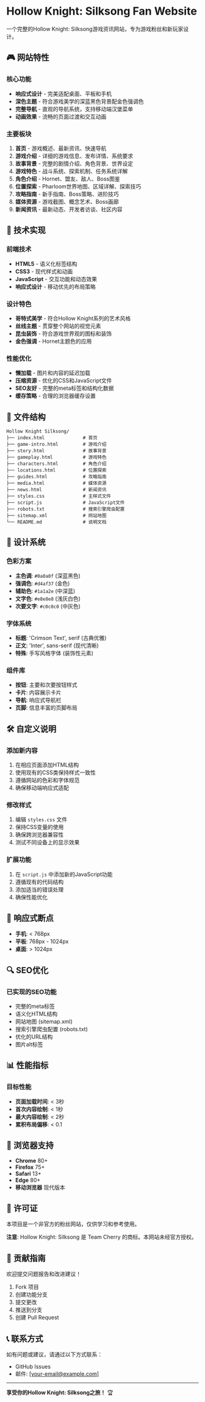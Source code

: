 # Hollow Knight: Silksong Fan Website

一个完整的Hollow Knight: Silksong游戏资讯网站，专为游戏粉丝和新玩家设计。

## 🎮 网站特性

### 核心功能
- **响应式设计** - 完美适配桌面、平板和手机
- **深色主题** - 符合游戏美学的深蓝黑色背景配金色强调色
- **完整导航** - 直观的导航系统，支持移动端汉堡菜单
- **动画效果** - 流畅的页面过渡和交互动画

### 主要板块
1. **首页** - 游戏概述、最新资讯、快速导航
2. **游戏介绍** - 详细的游戏信息、发布详情、系统要求
3. **故事背景** - 完整的剧情介绍、角色背景、世界设定
4. **游戏特色** - 战斗系统、探索机制、任务系统详解
5. **角色介绍** - Hornet、盟友、敌人、Boss图鉴
6. **位置探索** - Pharloom世界地图、区域详解、探索技巧
7. **攻略指南** - 新手指南、Boss策略、进阶技巧
8. **媒体资源** - 游戏截图、概念艺术、Boss画廊
9. **新闻资讯** - 最新动态、开发者访谈、社区内容

## 🚀 技术实现

### 前端技术
- **HTML5** - 语义化标签结构
- **CSS3** - 现代样式和动画
- **JavaScript** - 交互功能和动态效果
- **响应式设计** - 移动优先的布局策略

### 设计特色
- **哥特式美学** - 符合Hollow Knight系列的艺术风格
- **丝线主题** - 贯穿整个网站的视觉元素
- **昆虫装饰** - 符合游戏世界观的图标和装饰
- **金色强调** - Hornet主题色的应用

### 性能优化
- **懒加载** - 图片和内容的延迟加载
- **压缩资源** - 优化的CSS和JavaScript文件
- **SEO友好** - 完整的meta标签和结构化数据
- **缓存策略** - 合理的浏览器缓存设置

## 📁 文件结构

```
Hollow Knight Silksong/
├── index.html              # 首页
├── game-intro.html         # 游戏介绍
├── story.html              # 故事背景
├── gameplay.html           # 游戏特色
├── characters.html         # 角色介绍
├── locations.html          # 位置探索
├── guides.html             # 攻略指南
├── media.html              # 媒体资源
├── news.html               # 新闻资讯
├── styles.css              # 主样式文件
├── script.js               # JavaScript文件
├── robots.txt              # 搜索引擎爬虫配置
├── sitemap.xml             # 网站地图
└── README.md               # 说明文档
```

## 🎨 设计系统

### 色彩方案
- **主色调**: `#0a0a0f` (深蓝黑色)
- **强调色**: `#d4af37` (金色)
- **辅助色**: `#1a1a2e` (中深蓝)
- **文字色**: `#e8e8e8` (浅灰白色)
- **次要文字**: `#c0c0c0` (中灰色)

### 字体系统
- **标题**: 'Crimson Text', serif (古典优雅)
- **正文**: 'Inter', sans-serif (现代清晰)
- **特殊**: 手写风格字体 (装饰性元素)

### 组件库
- **按钮**: 主要和次要按钮样式
- **卡片**: 内容展示卡片
- **导航**: 响应式导航栏
- **页脚**: 信息丰富的页脚布局

## 🛠️ 自定义说明

### 添加新内容
1. 在相应页面添加HTML结构
2. 使用现有的CSS类保持样式一致性
3. 遵循网站的色彩和字体规范
4. 确保移动端响应式适配

### 修改样式
1. 编辑 `styles.css` 文件
2. 保持CSS变量的使用
3. 确保跨浏览器兼容性
4. 测试不同设备上的显示效果

### 扩展功能
1. 在 `script.js` 中添加新的JavaScript功能
2. 遵循现有的代码结构
3. 添加适当的错误处理
4. 确保性能优化

## 📱 响应式断点

- **手机**: < 768px
- **平板**: 768px - 1024px
- **桌面**: > 1024px

## 🔍 SEO优化

### 已实现的SEO功能
- 完整的meta标签
- 语义化HTML结构
- 网站地图 (sitemap.xml)
- 搜索引擎爬虫配置 (robots.txt)
- 优化的URL结构
- 图片alt标签

## 📊 性能指标

### 目标性能
- **页面加载时间**: < 3秒
- **首次内容绘制**: < 1秒
- **最大内容绘制**: < 2秒
- **累积布局偏移**: < 0.1

## 🎯 浏览器支持

- **Chrome** 80+
- **Firefox** 75+
- **Safari** 13+
- **Edge** 80+
- **移动浏览器** 现代版本

## 📝 许可证

本项目是一个非官方的粉丝网站，仅供学习和参考使用。

**注意**: Hollow Knight: Silksong 是 Team Cherry 的商标。本网站未经官方授权。

## 🤝 贡献指南

欢迎提交问题报告和改进建议！

1. Fork 项目
2. 创建功能分支
3. 提交更改
4. 推送到分支
5. 创建 Pull Request

## 📞 联系方式

如有问题或建议，请通过以下方式联系：
- GitHub Issues
- 邮件: [your-email@example.com]

---

**享受你的Hollow Knight: Silksong之旅！** 🏆